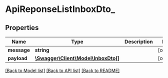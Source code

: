 # ApiReponseListInboxDto_

## Properties
Name | Type | Description | Notes
------------ | ------------- | ------------- | -------------
**message** | **string** |  | [optional] 
**payload** | [**\Swagger\Client\Model\InboxDto[]**](InboxDto.md) |  | [optional] 

[[Back to Model list]](../README.md#documentation-for-models) [[Back to API list]](../README.md#documentation-for-api-endpoints) [[Back to README]](../README.md)



